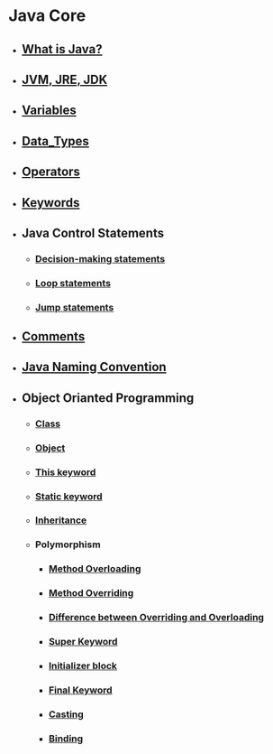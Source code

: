 # Java Core
- ## [What is Java?](What_is_Java/README.md)
 
- ## [JVM, JRE, JDK](JVM_JRE_JDK/README.md)

- ## [Variables](Variables/README.md)

- ## [Data_Types](Data_Types/README.md)

- ## [Operators](Operators/README.md)

- ## [Keywords](Keywords/README.md)

- ## Java Control Statements
   - ### [Decision-making statements](Control_Statements/Decision_Making_Statements/README.md)
   - ### [Loop statements](Control_Statements/Loop_Statements/README.md)
   - ### [Jump statements](Control_Statements/Jump_Statements/README.md) 

- ## [Comments](Comments/README.md)
 
- ## [Java Naming Convention](Convention/README.md)

- ## Object Orianted Programming
   - ### [Class](OOP/Class/README.md)
   - ### [Object](OOP/Object/README.md)
   - ### [This keyword](OOP/This_Keyword/README.md)
   - ### [Static keyword](OOP/Static/README.md)
   - ### [Inheritance](OOP/Inheritance/README.md)
   - ### Polymorphism
     - ### [Method Overloading](Polymorphism/Method_Overloading//README.md)
     - ### [Method Overriding](Polymorphism/Method_Overriding/README.md)
     - ### [Difference between Overriding and Overloading](Polymorphism/Difference/README.md)
     - ### [Super Keyword](Polymorphism/Super_Keyword/README.md)
     - ### [Initializer block](Polymorphism/Initializer_Block/README.md)
     - ### [Final Keyword](Polymorphism/Final_Keyword/README.md)
     - ### [Casting](Polymorphism/Casting/README.md)
     - ### [Binding](Polymorphism/Binding/README.md)
